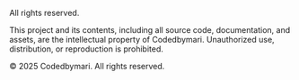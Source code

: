 
All rights reserved.

This project and its contents, including all source code, documentation, and assets, are the intellectual property of Codedbymari. Unauthorized use, distribution, or reproduction is prohibited.

© 2025 Codedbymari. All rights reserved.
